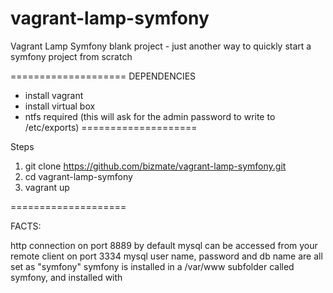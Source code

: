 vagrant-lamp-symfony
====================

Vagrant Lamp Symfony blank project - just another way to quickly start a symfony project from scratch

====================
DEPENDENCIES

- install vagrant
- install virtual box
- ntfs required (this will ask for the admin password to write to /etc/exports)
====================

Steps

1) git clone https://github.com/bizmate/vagrant-lamp-symfony.git
2) cd vagrant-lamp-symfony
3) vagrant up

====================

FACTS:

http connection on port 8889 by default
mysql can be accessed from your remote client on port 3334
mysql user name, password and db name are all set as "symfony"
symfony is installed in a /var/www subfolder called symfony, and installed with


